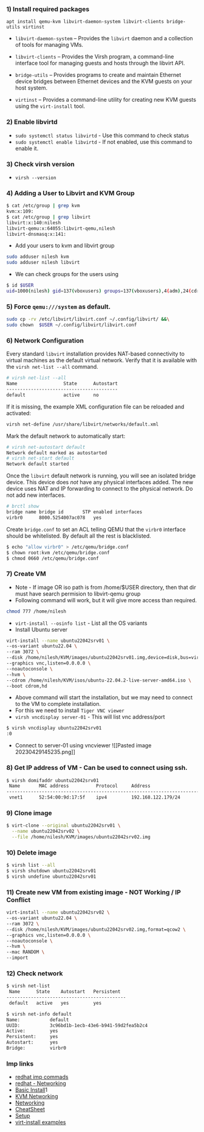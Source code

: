 
### 1) Install required packages

`apt install qemu-kvm libvirt-daemon-system libvirt-clients bridge-utils virtinst`


-   `libvirt-daemon-system` – Provides the `libvirt` daemon and a collection of tools for managing VMs.

-   `libvirt-clients` – Provides the Virsh program, a command-line interface tool for managing guests and hosts through the libvirt API.

-   `bridge-utils` – Provides programs to create and maintain Ethernet device bridges between Ethernet devices and the KVM guests on your host system.

-   `virtinst` – Provides a command-line utility for creating new KVM guests using the `virt-install` tool.

### 2) Enable libvirtd

- `sudo systemctl status libvirtd` - Use this command to check status
- `sudo systemctl enable libvirtd` - If not enabled, use this command to enable it.
### 3) Check virsh version

- `virsh --version`

### 4) Adding a User to Libvirt and KVM Group

``` sh
$ cat /etc/group | grep kvm
kvm:x:109:
$ cat /etc/group | grep libvirt
libvirt:x:140:nilesh
libvirt-qemu:x:64055:libvirt-qemu,nilesh
libvirt-dnsmasq:x:141:
```

-  Add your users to kvm and libvirt group
``` sh
sudo adduser nilesh kvm
sudo adduser nilesh libvirt
```

- We can check groups for the users using
``` sh
$ id $USER
uid=1000(nilesh) gid=137(vboxusers) groups=137(vboxusers),4(adm),24(cdrom),27(sudo),30(dip),46(plugdev),109(kvm),115(lpadmin),135(sambashare),140(libvirt),64055(libvirt-qemu)
```


### 5) Force `qemu:///system` as default.

``` sh
sudo cp -rv /etc/libvirt/libvirt.conf ~/.config/libvirt/ &&\
sudo chown  $USER ~/.config/libvirt/libvirt.conf
```

### 6) Network Configuration

Every standard `libvirt` installation provides NAT-based connectivity to virtual machines as the default virtual network. Verify that it is available with the `virsh net-list --all` command.

```sh
# virsh net-list --all
Name                 State      Autostart
-----------------------------------------
default              active     no
```

If it is missing, the example XML configuration file can be reloaded and activated:

```sh
virsh net-define /usr/share/libvirt/networks/default.xml
```

Mark the default network to automatically start:
```sh
# virsh net-autostart default
Network default marked as autostarted
# virsh net-start default
Network default started
```

Once the `libvirt` default network is running, you will see an isolated bridge device. This device does _not_ have any physical interfaces added. The new device uses NAT and IP forwarding to connect to the physical network. Do not add new interfaces.

```sh
# brctl show
bridge name	bridge id		STP enabled	interfaces
virbr0		8000.5254007ac078	yes
```

Create `bridge.conf` to set an ACL telling QEMU that the `virbr0` interface should be whitelisted. By default all the rest is blacklisted.

```sh
$ echo "allow virbr0" > /etc/qemu/bridge.conf
$ chown root:kvm /etc/qemu/bridge.conf
$ chmod 0660 /etc/qemu/bridge.conf
```

### 7) Create VM

- Note - If image OR iso path is from /home/$USER directory, then  that dir must have search permision to libvirt-qemu group 
- Following command will work, but it will give more access than required.
```sh
chmod 777 /home/nilesh
```
- `virt-install --osinfo list` - List all the OS variants
- Install Ubuntu server
``` sh
virt-install --name ubuntu22042srv01 \
--os-variant ubuntu22.04 \
--ram 3072 \
--disk /home/nilesh/KVM/images/ubuntu22042srv01.img,device=disk,bus=virtio,size=20,format=qcow2 \
--graphics vnc,listen=0.0.0.0 \
--noautoconsole \
--hvm \
--cdrom /home/nilesh/KVM/isos/ubuntu-22.04.2-live-server-amd64.iso \
--boot cdrom,hd
```
- Above command will start the installation, but we may need to connect to the VM to complete installation.
- For this we need to install  `Tiger VNC viewer`
- `virsh vncdisplay server-01` - This will list vnc address/port
```sh
$ virsh vncdisplay ubuntu22042srv01
:0
```
- Connect to server-01 using vncviewer
![[Pasted image 20230429145235.png]]

### 8) Get IP address of VM - Can be used to connect using ssh.

``` sh
$ virsh domifaddr ubuntu22042srv01
 Name       MAC address          Protocol     Address
------------------------------------------------------------------------------
 vnet1      52:54:00:9d:17:5f    ipv4         192.168.122.179/24

```

### 9) Clone image

``` sh
$ virt-clone --original ubuntu22042srv01 \
  --name ubuntu22042srv02 \
  --file /home/nilesh/KVM/images/ubuntu22042srv02.img
```

### 10) Delete image

``` sh
$ virsh list --all
$ virsh shutdown ubuntu22042srv01
$ virsh undefine ubuntu22042srv01
```

### 11) Create new VM from existing image - NOT Working / IP Conflict
``` sh
virt-install --name ubuntu22042srv02 \
--os-variant ubuntu22.04 \
--ram 3072 \
--disk /home/nilesh/KVM/images/ubuntu22042srv02.img,format=qcow2 \
--graphics vnc,listen=0.0.0.0 \
--noautoconsole \
--hvm \
--mac RANDOM \
--import
```


### 12) Check network
``` sh
$ virsh net-list
 Name      State    Autostart   Persistent
--------------------------------------------
 default   active   yes         yes

$ virsh net-info default
Name:           default
UUID:           3c96bd1b-1ecb-43e6-b941-59d2fea5b2c4
Active:         yes
Persistent:     yes
Autostart:      yes
Bridge:         virbr0
```

### Imp links
- [redhat imp commads](https://www.redhat.com/sysadmin/virsh-subcommands)
- [redhat - Networking](https://access.redhat.com/documentation/en-us/red_hat_enterprise_linux/6/html/virtualization_host_configuration_and_guest_installation_guide/chap-virtualization_host_configuration_and_guest_installation_guide-network_configuration)
- [Basic Install](https://adamtheautomator.com/virsh/)1
- [KVM Networking](https://computingforgeeks.com/managing-kvm-network-interfaces-in-linux/)
- [Networking](https://apiraino.github.io/qemu-bridge-networking/)
- [CheatSheet](https://computingforgeeks.com/virsh-commands-cheatsheet/)
- [Setup](https://joshrosso.com/docs/2020/2020-05-06-linux-hypervisor-setup/)
- [virt-install examples](https://kb.novaordis.com/index.php/Virt-install_Examples)